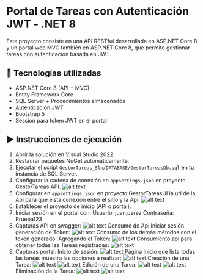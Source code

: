 # Portal de Tareas con Autenticación JWT - .NET 8

Este proyecto consiste en una API RESTful desarrollada en ASP.NET Core 8 y un portal web MVC también en ASP.NET Core 8, que permite gestionar tareas con autenticación basada en JWT.

## 🔧 Tecnologías utilizadas
- ASP.NET Core 8 (API + MVC)
- Entity Framework Core
- SQL Server + Procedimientos almacenados
- Autenticación JWT
- Bootstrap 5
- Session para token JWT en el portal

## ▶️ Instrucciones de ejecución

1. Abrir la solución en Visual Studio 2022.
2. Restaurar paquetes NuGet automáticamente.
3. Ejecutar el script `GestorTareas_Sln/DATABASE/GestorTareasDb.sql` en tu instancia de SQL Server.
4. Configurar la cadena de conexión en `appsettings.json` en proyecto GestorTareas.API.
    ![alt text](image-1.png)
5. Configurar en `appsettings.json` en proyecto GestorTareasUI la url de la Api para que eista conexión entre el sitio y la Api.
      ![alt text](image.png)
5. Establecer el proyecto de inicio (API o portal).
6. Iniciar sesión en el portal con: 
    Usuario:    juan.perez
	Contraseña: Prueba123
7. Capturas API en swagger:
    ![alt text](image-2.png)
    Consumo de Api Iniciar sesión  generación de Token: 
    ![alt text](image-4.png)
    Consumo de los demás métodos con el token generado:
        Agregando el Token: ![alt text](image-5.png)
        Consumiento api para obtener todas las Tareas registradas: ![alt text](image-6.png)
8. Capturas portal: 
    Inicio de sesión: 
      ![alt text](image-3.png)
    Página Inicio que lista todas las tareas  muestra las opciones a realizar:
      ![alt text](image-7.png)
    Creación de una Tarea:
      ![alt text](image-8.png) ![alt text](image-9.png)
    Edición de una Tarea: 
     ![alt text](image-10.png) ![alt text](image-11.png)
    Eliminación de la Tarea: 
     ![alt text](image-12.png) ![alt text](image-13.png)
    



  